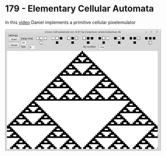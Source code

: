 # 179 - Elementary Cellular Automata

In this [video](https://www.youtube.com/watch?v=Ggxt06qSAe4) Daniel implements a primitive cellular pixelemulator

![](preview.png)
